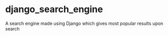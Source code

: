 # django_search_engine
A search engine made using Django which gives most popular results upon search
